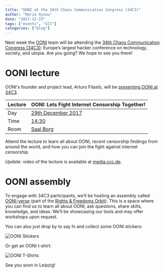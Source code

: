 ```yaml
---
title: "OONI at the 34th Chaos Communication Congress (34C3)"
author: "Maria Xynou"
date: "2017-12-23"
tags: ["events", "CCC"]
categories: ["blog"]
---
```


Next week the [OONI](https://ooni.org/) team will be
attending the [34th Chaos Communication Congress (34C3)](https://events.ccc.de/congress/2017/wiki/index.php/Main_Page):
Europe’s largest hacker conference on technology, society, and utopia.
Are you going? We hope to see you there!

# OONI lecture

OONI's founder and project lead, Arturo Filastò, will be [presenting
OONI at 34C3](https://events.ccc.de/congress/2017/Fahrplan/events/8923.html).

| Lecture | OONI: Lets Fight Internet Censorship Together! |
|---------|------------------------------------------------|
| Day     | [29th December 2017](https://events.ccc.de/congress/2017/Fahrplan/events/8923.html)                             |
| Time    | [14:30](https://events.ccc.de/congress/2017/Fahrplan/events/8923.html)                                          |
| Room    | [Saal Borg](https://events.ccc.de/congress/2017/Fahrplan/events/8923.html)                                      |

Attend the lecture to learn all about OONI, recent censorship findings
from around the world, and how you can join the fight against internet
censorship.

*Update:* video of the lecture is available at [media.ccc.de](https://media.ccc.de/v/34c3-8923-ooni_let_s_fight_internet_censorship_together).

# OONI assembly

To engage with 34C3 participants, we’ll be hosting an assembly called
[OONI-verse](https://events.ccc.de/congress/2017/wiki/index.php/Assembly:OONI-verse)
(part of the [Rights & Freedoms Orbit](https://events.ccc.de/congress/2017/wiki/index.php/Cluster:Rights_%26_Freedoms)).
This is a space where you can find us to learn all about OONI, ask
questions, share skills, knowledge, and ideas. We’ll be showcasing our
tools and may offer workshops upon request.

You can also just drop by to say hi and collect some OONI stickers:

![OONI Stickers](/post/ooni-34c3/OONI-Stickers.jpg)

Or get an OONI t-shirt:

![OONI T-Shirts](/post/ooni-34c3/OONI-T-Shirts.jpg)

See you soon in Leipzig!
